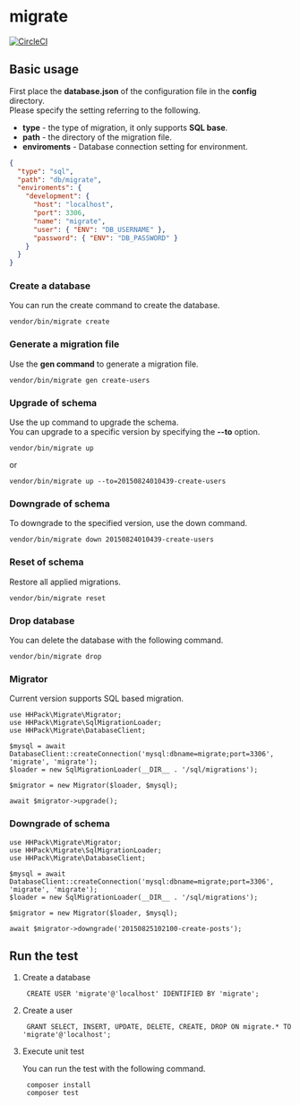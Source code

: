 # migrate

[![CircleCI](https://circleci.com/gh/hhpack/migrate/tree/master.svg?style=svg)](https://circleci.com/gh/hhpack/migrate/tree/master)

## Basic usage

First place the **database.json** of the configuration file in the **config** directory.  
Please specify the setting referring to the following.  

* **type** - the type of migration, it only supports **SQL base**.
* **path** - the directory of the migration file.
* **enviroments** - Database connection setting for environment.

```json
{
  "type": "sql",
  "path": "db/migrate",
  "enviroments": {
    "development": {
      "host": "localhost",
      "port": 3306,
      "name": "migrate",
      "user": { "ENV": "DB_USERNAME" },
      "password": { "ENV": "DB_PASSWORD" }
    }
  }
}
```

### Create a database

You can run the create command to create the database.  

```shell
vendor/bin/migrate create
```

### Generate a migration file

Use the **gen command** to generate a migration file.

```shell
vendor/bin/migrate gen create-users
```

### Upgrade of schema

Use the up command to upgrade the schema.  
You can upgrade to a specific version by specifying the **--to** option.

```shell
vendor/bin/migrate up
```

or

```shell
vendor/bin/migrate up --to=20150824010439-create-users
```

### Downgrade of schema

To downgrade to the specified version, use the down command.

```shell
vendor/bin/migrate down 20150824010439-create-users
```

### Reset of schema

Restore all applied migrations.

```shell
vendor/bin/migrate reset
```

### Drop database

You can delete the database with the following command.  

```shell
vendor/bin/migrate drop
```


### Migrator

Current version supports SQL based migration.

```hack
use HHPack\Migrate\Migrator;
use HHPack\Migrate\SqlMigrationLoader;
use HHPack\Migrate\DatabaseClient;

$mysql = await DatabaseClient::createConnection('mysql:dbname=migrate;port=3306', 'migrate', 'migrate');
$loader = new SqlMigrationLoader(__DIR__ . '/sql/migrations');

$migrator = new Migrator($loader, $mysql);

await $migrator->upgrade();
```

### Downgrade of schema

```hack
use HHPack\Migrate\Migrator;
use HHPack\Migrate\SqlMigrationLoader;
use HHPack\Migrate\DatabaseClient;

$mysql = await DatabaseClient::createConnection('mysql:dbname=migrate;port=3306', 'migrate', 'migrate');
$loader = new SqlMigrationLoader(__DIR__ . '/sql/migrations');

$migrator = new Migrator($loader, $mysql);

await $migrator->downgrade('20150825102100-create-posts');
```

## Run the test

1. Create a database

		CREATE USER 'migrate'@'localhost' IDENTIFIED BY 'migrate';

2. Create a user

		GRANT SELECT, INSERT, UPDATE, DELETE, CREATE, DROP ON migrate.* TO 'migrate'@'localhost';

3. Execute unit test

	You can run the test with the following command.

		composer install
		composer test
